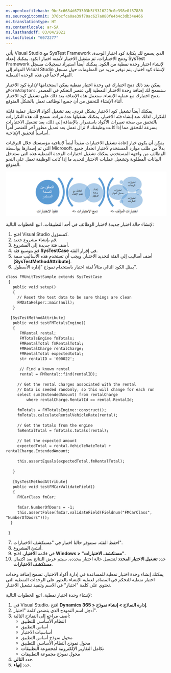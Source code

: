 ```yaml
---
ms.openlocfilehash: 9bc5c6684d673303b5f9316229c0e398e0f37880
ms.sourcegitcommit: 376bcfca0ae39f70ac627a080fe4b4c3db34e466
ms.translationtype: HT
ms.contentlocale: ar-SA
ms.lasthandoff: 03/04/2021
ms.locfileid: "6072277"
---
```


يأتي Visual Studio مع SysTest Framework الذي يسمح لك بكتابة كود اختبار الوحدة، ودمج الاختبارات، ثم تشغيل الاختبار لأتمتة اختبار الكود. يمكنك إعداد SysTest Framework لإنشاء اختبار وحدة نمطية من الكود. يمكنك أيضاً استيراد تسجيلات مسجل المهام إلى Visual Studio لإنشاء كود اختبار. يتم توفير مزيد من المعلومات حول مسجل المهام لاحقاً في هذه الوحدة النمطية.  

يمكن بعد ذلك دمج اختبارك في وحدة اختبار نمطية يمكن استخدامها لإدارة كود الاختبار و`FormAdaptors`. ستسمح لك إضافة وحدة الاختبار النمطية إلى عنصر التحكم في المصدر بدمج اختبارك مع عملية الإنشاء. ستعمل هذه الإضافة بعد ذلك على تشغيل كود الاختبار أثناء الإنشاء للتحقق من أن جميع الوظائف تعمل بالشكل المتوقع.

يمكنك أيضاً تشغيل كود الاختبار بشكل فردي. يعد تشغيل أكواد الاختبار عملية قابلة للتكرار، لذلك عند إنشاء فئة الاختبار، يمكنك تشغيلها عدة مرات. تسمح لك هذه التكرارات بالتحقق من صحة تغييرات الأكواد باستمرار. بالإضافة إلى ذلك، يعد تشغيل الاختبارات بسرعة للتحقق مما إذا كانت وظيفتك لا تزال تعمل بعد تعديل مطور آخر للعنصر أمراً أساسياً لتحقيق الإنتاجية. 

يمكن أن يكون خيار إعادة تشغيل الاختبارات مفيداً أيضاً لإنتاجية مؤسستك خلال الترقيات التي تم إصدارها بواسطة Microsoft. بدلاً من طلب موارد المستخدم لاختبار انحدار جميع الوظائف من واجهة المستخدم، يمكنك تشغيل اختبارات الوحدة النمطية هذه التي ستدخل البيانات المطلوبة وتشغيل عمليات الاختبار لتحديد ما إذا كانت الوظيفة تعمل على النحو المتوقع.

![مخطط لعملية نموذج اختبار الوحدة النمطية من اختبارات المؤلف، ودمج الاختبارات ثم تنفيذها.](../media/unit-test.jpg)

لإنشاء حالة اختبار جديدة لاختبار الوظائف في أحد التطبيقات، اتبع الخطوات التالية:

1.  افتح Visual Studio كمسؤول.
2.  قم بإنشاء مشروع جديد.
3.  أضف فئة جديدة إلى المشروع.
4.  قم بتوسيع فئة **SysTestCase** في إقرار الفئة.
5.  أضف أساليب إلى الفئة لتحديد الاختبار. ويجب أن تستخدم هذه الأساليب سمة **[SysTestMethodAttribute]**.
6.  يمثل الكود التالي مثالاً لفئة اختبار باستخدام نموذج "إدارة الأسطول".

```xpp
class FMUnitTestSample extends SysTestCase
 {
   public void setup()
   {
     // Reset the test data to be sure things are clean
     FMDataHelper::main(null);
   }
    
  [SysTestMethodAttribute]
   public void testFMTotalsEngine()
   {
      FMRental rental;
      FMTotalsEngine fmTotals;
      FMRentalTotal fmRentalTotal;
      FMRentalCharge rentalCharge;
      FMRentalTotal expectedtotal;
      str rentalID = '000022';

      // Find a known rental
      rental = FMRental::find(rentalID);

     // Get the rental charges associated with the rental
     // Data is seeded randomly, so this will change for each run
     select sum(ExtendedAmount) from rentalCharge
         where rentalCharge.RentalId == rental.RentalId;

     fmTotals = FMTotalsEngine::construct();
     fmTotals.calculateRentalVehicleRate(rental);

     // Get the totals from the engine
     fmRentalTotal = fmTotals.totals(rental);

     // Set the expected amount
     expectedTotal = rental.VehicleRateTotal + rentalCharge.ExtendedAmount;

     this.assertEquals(expectedTotal,fmRentalTotal);

   }

   [SysTestMethodAttribute]
   public void testFMCarValidateField()
   {
     FMCarClass fmCar;

     fmCar.NumberOfDoors = -1;
     this.assertFalse(fmCar.validateField(Fieldnum("FMCarClass", "NumberOfDoors")));
  }

 }
```
7.  احفظ الفئة. ستتوفر حالتا اختبار في "مستكشف الاختبارات".
8.  أنشئ المشروع.
9. في قائمة **الاختبار**، افتح **Windows > "مستكشف الاختبارات"**.
10. حدد **تشغيل الاختبار المحدد** لتشغيل حالة اختبار محددة. سيتم عرض النتائج بعد اكتمال **مستكشف الاختبارات**.

يمكنك إنشاء وحدة اختبار نمطية للمساعدة في إدارة أكواد الاختبار. تسمح إضافة وحدات اختبار نمطية للتحكم في المصادر لعملية الإنشاء بالعثور على الوحدات النمطية التي تحتوي على كلمة "اختبار" في الاسم وتنفيذ تشغيل الاختبار.

لإنشاء وحدة اختبار نمطية، اتبع الخطوات التالية:

1.  في Visual Studio، افتح **Dynamics 365 > إدارة النماذج > إنشاء نموذج**.
2.  أدخِل اسم النموذج الذي يتضمن كلمة "اختبار".
3.  أضف مراجع إلى النماذج التالية:
    -   النظام الأساسي للتطبيق
    -   أساس التطبيق
    -   أساسيات الاختبار
    -   محول نموذج أساس التطبيق
    -   محول نموذج النظام الأساسي للتطبيق
    -   تكامل التقارير الإلكترونية لمجموعة التطبيقات
    -   محول نموذج مجموعة التطبيقات
4.  حدد **التالي**.
5.  حدد **إنهاء**.
